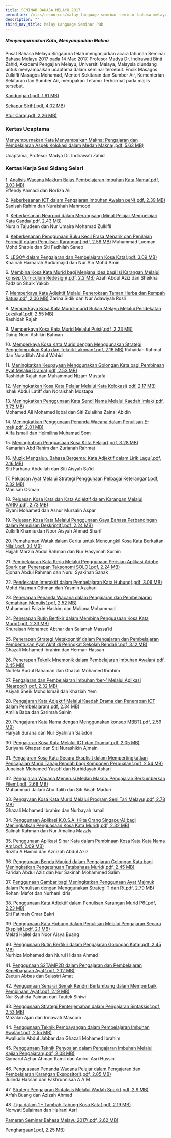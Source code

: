 ```yaml
---
title: SEMINAR BAHASA MELAYU 2017
permalink: /mlcs/resources/malay-language-seminar-seminar-bahasa-melayu-publications/seminar-bahasa-melayu-2016/
description: ""
third_nav_title: Malay Language Seminar Pub
---
```

##### **Menyempurnakan Kata, Menyampaikan Makna**

Pusat Bahasa Melayu Singapura telah menganjurkan acara tahunan Seminar Bahasa Melayu 2017 pada 14 Mac 2017. Profesor Madya Dr. Indirawati Binti Zahid, Akademi Pengajian Melayu, Universiti Malaya, Malaysia diundang untuk menyampaikan ucaptama dalam seminar tersebut. Encik Masagos Zulkifli Masagos Mohamad, Menteri Sekitaran dan Sumber Air, Kementerian Sekitaran dan Sumber Air, merupakan Tetamu Terhormat pada majlis tersebut.

[Kandungan(.pdf, 1.61 MB)](/files/ml-seminar-2017---paper---kandungan.pdf)

[Sekapur Sirih(.pdf, 4.02 MB)](/files/ml-seminar-2017---paper---sekapur-sirih.pdf)

[Atur Cara(.pdf, 2.26 MB)](/files/ml-seminar-2017---paper---atur-cara.pdf)

### Kertas Ucaptama

[Menyempurnakan Kata Menyampaikan Makna: Pengajaran dan Pembelajaran Aspek Kolokasi dalam Medan Makna(.pdf, 5.63 MB)](/files/ml-seminar-2017---paper---ucaptama-compressed.pdf)

Ucaptama, Profesor Madya Dr. Indirawati Zahid

### Kertas Kerja Sesi Sidang Selari

1. [Analisis Wacana Maklum Balas Pembelajaran Imbuhan Kata Nama(.pdf, 3.03 MB)](/files/ml-seminar-2017---paper---01.pdf)  
Effendy Ahmadi dan Norliza Ali

2. [Keberkesanan ICT dalam Pengajaran Imbuhan Awalan peN(.pdf, 2.39 MB)](/files/ml-seminar-2017---paper---02.pdf) 
Sanisah Rahim dan Nuraishah Mahmood

3. [Keberkesanan Nearpod dalam Merangsang Minat Pelajar Mempelajari Kata Ganda(.pdf, 2.43 MB)](/files/ml-seminar-2017---paper---03.pdf)  
Nurain Tajudeen dan Nur Umaira Mohamad Zulkifli

4. [Keberkesanan Penggunaan Buku Kecil Frasa Menarik dan Penilaian Formatif dalam Penulisan Karangan(.pdf, 2.56 MB)](/files/ml-seminar-2017---paper---04.pdf) 
Muhammad Luqman Mohd Shapie dan Siti Fadhilah Saneb

5. [LEGO® dalam Pengajaran dan Pembelajaran Kosa Kata(.pdf, 3.09 MB)](/files/ml-seminar-2017---paper---05.pdf) 
Khairiah Harharah Abdulmajid dan Nur Ain Mohd Amin

6. [Membina Kosa Kata Murid bagi Menjana Idea bagi Isi Karangan Melalui konsep Curriculum Redesign(.pdf, 2.2 MB)](/files/ml-seminar-2017---paper---06.pdf) 
Azah Abdul Aziz dan Sheikha Fadzlon Shaik Yakob

7. [Memperkaya Kata Adjektif Melalui Penerokaan Taman Herba dan Rempah Ratus(.pdf, 2.06 MB)](/files/ml-seminar-2017---paper---07.pdf) 
Zarina Sidik dan Nur Adawiyah Rosli

8. [Memperkaya Kosa Kata Murid-murid Bukan Melayu Melalui Pendekatan Leksikal(.pdf, 2.55 MB)](/files/ml-seminar-2017---paper---08.pdf)  
Rashidah Rajah

9. [Memperkaya Kosa Kata Murid Melalui Puisi(.pdf, 2.23 MB)](/files/ml-seminar-2017---paper---09.pdf)  
Daing Noor Ashikin Bahnan

10. [Memperkaya Kosa Kata Murid dengan Menggunakan Strategi Pengelompokan Kata dan Teknik Lakonan(.pdf, 2.16 MB)](/files/ml-seminar-2017---paper---10.pdf) 
Ruhaidah Rahmat dan Nuradilah Abdul Wahid

11. [Meningkatkan Keupayaan Menggunakan Golongan Kata bagi Pembinaan Ayat Melalui Drama(.pdf, 2.53 MB)](/files/ml-seminar-2017---paper---11.pdf)  
Rashidah Rajah dan Muhammad Nizam Mustafa

12. [Meningkatkan Kosa Kata Pelajar Melalui Kata Kolokasi(.pdf, 2.17 MB)](/files/ml-seminar-2017---paper---12.pdf)  
Ishak Abdul Latiff dan Noraishah Mostapa

13. [Meningkatkan Penggunaan Kata Sendi Nama Melalui Kaedah Imlak(.pdf, 3.72 MB)](/files/ml-seminar-2017---paper---13.pdf)  
Mohamed Ali Mohamed Iqbal dan Siti Zulaikha Zainal Abidin

14. [Meningkatkan Penggunaan Penanda Wacana dalam Penulisan E-mel(.pdf, 2.01 MB)](/files/ml-seminar-2017---paper---14.pdf)  
Alifa Ismail dan Helmilina Muhamad Som

15. [Meningkatkan Penguasaan Kosa Kata Pelajar(.pdf, 3.28 MB)](/files/ml-seminar-2017---paper---15.pdf)  
Kamariah Abd Rahim dan Zurianah Rahmat

16. [Muzik Mengalun, Bahasa Bergema: Kata Adjektif dalam Lirik Lagu(.pdf, 2.16 MB)](/files/ml-seminar-2017---paper---16.pdf)  
Siti Farhana Abdullah dan Siti Aisyah Sa’id

17. [Peluasan Ayat Melalui Strategi Penggunaan Pelbagai Keterangan(.pdf, 2.32 MB)](/files/ml-seminar-2017---paper---17.pdf)  
Manisah Osman

18. [Peluasan Kosa Kata dan Kata Adjektif dalam Karangan Melalui VARK(.pdf, 2.73 MB)](/files/ml-seminar-2017---paper---18.pdf)  
Elyani Mohamed dan Asnur Mursalin Aspar

19. [Peluasan Kosa Kata Melalui Penggunaan Gaya Bahasa Perbandingan dalam Penulisan Deskriptif(.pdf, 2.24 MB)](https://academyofsingaporeteachers.moe.edu.sg/docs/librariesprovider6/ml-poetry-sg50/seminar-bahasa-melayu-2017/kertas-kerja-sesi-sidang-selari/ml-seminar-2017---paper---19.pdf?sfvrsn=dd82d70f_2 "Peluasan Kosa Kata Melalui Penggunaan Gaya Bahasa Perbandingan dalam Penulisan Deskriptif")  
Zulkifli Khamis dan Noor Aisyah Ahmad Sharif

20. [Pemahaman Watak dalam Cerita untuk Mencungkil Kosa Kata Berkaitan Nilai(.pdf, 3.1 MB)](https://academyofsingaporeteachers.moe.edu.sg/docs/librariesprovider6/ml-poetry-sg50/seminar-bahasa-melayu-2017/kertas-kerja-sesi-sidang-selari/ml-seminar-2017---paper---20.pdf?sfvrsn=4045320b_2 "Pemahaman Watak dalam Cerita untuk Mencungkil Kosa Kata Berkaitan Nilai")  
Hajjah Marzia Abdul Rahman dan Nur Hasyimah Surnin

21. [Pembelajaran Kata Kerja Melalui Penggunaan Perisian Aplikasi Adobe Spark dan Penerapan Taksonomi SOLO(.pdf, 2.24 MB)](https://academyofsingaporeteachers.moe.edu.sg/docs/librariesprovider6/ml-poetry-sg50/seminar-bahasa-melayu-2017/kertas-kerja-sesi-sidang-selari/ml-seminar-2017---paper---21.pdf?sfvrsn=951da815_2 "Pembelajaran Kata Kerja Melalui Penggunaan Perisian Aplikasi Adobe Spark dan Penerapan Taksonomi SOLO")  
Djohan Abdul Rahman dan Nurul Syakinah Sahak

22. [Pendekatan Interaktif dalam Pembelajaran Kata Hubung(.pdf, 3.06 MB)](https://academyofsingaporeteachers.moe.edu.sg/docs/librariesprovider6/ml-poetry-sg50/seminar-bahasa-melayu-2017/kertas-kerja-sesi-sidang-selari/ml-seminar-2017---paper---22.pdf?sfvrsn=f250f597_2 "Pendekatan Interaktif dalam Pembelajaran Kata Hubung")  
Mohd Hazman Othman dan Yasmin Azahari

23. [Penerapan Penanda Wacana dalam Pengajaran dan Pembelajaran Kemahiran Menulis(.pdf, 2.52 MB)](https://academyofsingaporeteachers.moe.edu.sg/docs/librariesprovider6/ml-poetry-sg50/seminar-bahasa-melayu-2017/kertas-kerja-sesi-sidang-selari/ml-seminar-2017---paper---23.pdf?sfvrsn=3ce50885_2 "Penerapan Penanda Wacana dalam Pengajaran dan Pembelajaran Kemahiran Menulis")  
Muhammad Faizrin Hashim dan Muliana Mohammad

24. [Penerapan Rutin Berfikir dalam Membina Penguasaan Kosa Kata Murid(.pdf, 2.33 MB)](https://academyofsingaporeteachers.moe.edu.sg/docs/librariesprovider6/ml-poetry-sg50/seminar-bahasa-melayu-2017/kertas-kerja-sesi-sidang-selari/ml-seminar-2017---paper---24.pdf?sfvrsn=24aa161c_2 "Penerapan Rutin Berfikir dalam Membina Penguasaan Kosa Kata Murid")  
Khuraisah Mohamed Abthar dan Salamah Massa’id

25. [Penerapan Strategi Metakognitif dalam Pengajaran dan Pembelajaran Pembentukan Ayat Aktif di Peringkat Sekolah Rendah(.pdf, 3.12 MB)](https://academyofsingaporeteachers.moe.edu.sg/docs/librariesprovider6/ml-poetry-sg50/seminar-bahasa-melayu-2017/kertas-kerja-sesi-sidang-selari/ml-seminar-2017---paper---25.pdf?sfvrsn=1c277a15_2 "Penerapan Strategi Metakognitif dalam Pengajaran dan Pembelajaran Pembentukan Ayat Aktif di Peringkat Sekolah Rendah")  
Ghazali Mohamed Ibrahim dan Herman Hassan

26. [Penerapan Teknik Mnemonik dalam Pembelajaran Imbuhan Awalan(.pdf, 2.45 MB)](https://academyofsingaporeteachers.moe.edu.sg/docs/librariesprovider6/ml-poetry-sg50/seminar-bahasa-melayu-2017/kertas-kerja-sesi-sidang-selari/ml-seminar-2017---paper---26.pdf?sfvrsn=b0c7d340_2 "Penerapan Teknik Mnemonik dalam Pembelajaran Imbuhan Awalan")  
Norlela Abdul Rahaman dan Ghazali Mohamed Ibrahim

27. [Pengajaran dan Pembelajaran Imbuhan ‘ber-’ Melalui Aplikasi ‘Nearpod’(.pdf, 2.32 MB)](https://academyofsingaporeteachers.moe.edu.sg/docs/librariesprovider6/ml-poetry-sg50/seminar-bahasa-melayu-2017/kertas-kerja-sesi-sidang-selari/ml-seminar-2017---paper---27.pdf?sfvrsn=54f1a780_2 "Pengajaran dan Pembelajaran Imbuhan ‘ber-’ Melalui Aplikasi ‘Nearpod’")  
Asiyah Sheik Mohd Ismail dan Khaziah Yem

28. [Pengajaran Kata Adjektif Melalui Kaedah Drama dan Penerapan ICT dalam Pembelajaran(.pdf, 2.34 MB)](https://academyofsingaporeteachers.moe.edu.sg/docs/librariesprovider6/ml-poetry-sg50/seminar-bahasa-melayu-2017/kertas-kerja-sesi-sidang-selari/ml-seminar-2017---paper---28.pdf?sfvrsn=482f006e_2 "Pengajaran Kata Adjektif Melalui Kaedah Drama dan Penerapan ICT dalam Pembelajaran")  
Amilia Baba dan Sarimah Sainin

29. [Pengajaran Kata Nama dengan Menggunakan konsep MBBT(.pdf, 2.59 MB)](https://academyofsingaporeteachers.moe.edu.sg/docs/librariesprovider6/ml-poetry-sg50/seminar-bahasa-melayu-2017/kertas-kerja-sesi-sidang-selari/ml-seminar-2017---paper---29.pdf?sfvrsn=984dbf95_2 "Pengajaran Kata Nama dengan Menggunakan konsep MBBT")  
Haryati Surana dan Nur Syahirah Sa’adon

30. [Pengajaran Kosa Kata Melalui ICT dan Drama(.pdf, 2.05 MB)](https://academyofsingaporeteachers.moe.edu.sg/docs/librariesprovider6/ml-poetry-sg50/seminar-bahasa-melayu-2017/kertas-kerja-sesi-sidang-selari/ml-seminar-2017---paper---30.pdf?sfvrsn=f40e180a_2 "Pengajaran Kosa Kata Melalui ICT dan Drama")  
Suriyana Ghapari dan Siti Nurashikin Ajmain

31. [Pengajaran Kosa Kata Secara Eksplisit dalam Mempertingkatkan Pencapaian Murid Tahap Rendah bagi Komponen Perbualan(.pdf, 2.54 MB)](https://academyofsingaporeteachers.moe.edu.sg/docs/librariesprovider6/ml-poetry-sg50/seminar-bahasa-melayu-2017/kertas-kerja-sesi-sidang-selari/ml-seminar-2017---paper---31.pdf?sfvrsn=82e5ebe2_2 "Pengajaran Kosa Kata Secara Eksplisit dalam Mempertingkatkan Pencapaian Murid Tahap Rendah bagi Komponen Perbualan")  
Junainah Mohamed Yusoff dan Nurhidayah Ashari

32. [Pengajaran Wacana Menerusi Medan Makna: Pengajaran Bersumberkan Filem(.pdf, 2.68 MB)](https://academyofsingaporeteachers.moe.edu.sg/docs/librariesprovider6/ml-poetry-sg50/seminar-bahasa-melayu-2017/kertas-kerja-sesi-sidang-selari/ml-seminar-2017---paper---32.pdf?sfvrsn=7993fa3f_2 "Pengajaran Wacana Menerusi Medan Makna: Pengajaran Bersumberkan Filem")  
Muhammad Jailani Abu Talib dan Siti Aisah Maduri

33. [Pengayaan Kosa Kata Murid Melalui Program Seni Tari Melayu(.pdf, 2.78 MB)](https://academyofsingaporeteachers.moe.edu.sg/docs/librariesprovider6/ml-poetry-sg50/seminar-bahasa-melayu-2017/kertas-kerja-sesi-sidang-selari/ml-seminar-2017---paper---33.pdf?sfvrsn=94e0fd6a_2 "Pengayaan Kosa Kata Murid Melalui Program Seni Tari Melayu")  
Ghazali Mohamed Ibrahim dan Nurbayah Ismail

34. [Penggunaan Aplikasi K.O.S.A. (Kita Orang SingapurA) bagi Meningkatkan Penguasaan Kosa Kata Murid(.pdf, 2.32 MB)](https://academyofsingaporeteachers.moe.edu.sg/docs/librariesprovider6/ml-poetry-sg50/seminar-bahasa-melayu-2017/kertas-kerja-sesi-sidang-selari/ml-seminar-2017---paper---34.pdf?sfvrsn=e6066117_2 "Penggunaan Aplikasi K.O.S.A. (Kita Orang SingapurA) bagi Meningkatkan Penguasaan Kosa Kata Murid")  
Salinah Rahman dan Nur Amalina Mazzly

35. [Penggunaan Aplikasi Sinar Kata dalam Pembinaan Kosa Kata Kata Nama Am(.pdf, 2.09 MB)](https://academyofsingaporeteachers.moe.edu.sg/docs/librariesprovider6/ml-poetry-sg50/seminar-bahasa-melayu-2017/kertas-kerja-sesi-sidang-selari/ml-seminar-2017---paper---35.pdf?sfvrsn=b180f9ef_2 "Penggunaan Aplikasi Sinar Kata dalam Pembinaan Kosa Kata Kata Nama Am")  
Rozita A Hamid dan Aznizah Abdul Aziz

36. [Penggunaan Benda Maujud dalam Pengajaran Golongan Kata bagi Meningkatkan Pengetahuan Tatabahasa Murid(.pdf, 2.45 MB)](https://academyofsingaporeteachers.moe.edu.sg/docs/librariesprovider6/ml-poetry-sg50/seminar-bahasa-melayu-2017/kertas-kerja-sesi-sidang-selari/ml-seminar-2017---paper---36.pdf?sfvrsn=bc94609d_2 "Penggunaan Benda Maujud dalam Pengajaran Golongan Kata bagi Meningkatkan Pengetahuan Tatabahasa Murid")  
Faridah Abdul Aziz dan Nur Sakinah Mohammed Salim

37. [Penggunaan Gambar bagi Meningkatkan Penggunaan Ayat Majmuk dalam Penulisan dengan Menggunakan Strategi T dan R(.pdf, 2.79 MB)](https://academyofsingaporeteachers.moe.edu.sg/docs/librariesprovider6/ml-poetry-sg50/seminar-bahasa-melayu-2017/kertas-kerja-sesi-sidang-selari/ml-seminar-2017---paper---37.pdf?sfvrsn=b6f21a2f_2 "Penggunaan Gambar bagi Meningkatkan Penggunaan Ayat Majmuk dalam Penulisan dengan Menggunakan Strategi T dan R")  
Rohani Mafot dan Nurhani Idris

38. [Penggunaan Kata Adjektif dalam Penulisan Karangan Murid P6(.pdf, 2.23 MB)](https://academyofsingaporeteachers.moe.edu.sg/docs/librariesprovider6/ml-poetry-sg50/seminar-bahasa-melayu-2017/kertas-kerja-sesi-sidang-selari/ml-seminar-2017---paper---38.pdf?sfvrsn=c077d1a0_2 "Penggunaan Kata Adjektif dalam Penulisan Karangan Murid P6")  
Siti Fatimah Omar Bakri

39. [Penggunaan Kata Hubung dalam Penulisan Melalui Pengajaran Secara Eksplisit(.pdf, 2.1 MB)](https://academyofsingaporeteachers.moe.edu.sg/docs/librariesprovider6/ml-poetry-sg50/seminar-bahasa-melayu-2017/kertas-kerja-sesi-sidang-selari/ml-seminar-2017---paper---39.pdf?sfvrsn=612dd2d1_2 "Penggunaan Kata Hubung dalam Penulisan Melalui Pengajaran Secara Eksplisit")  
Melati Hallel dan Noor Aisya Buang

40. [Penggunaan Rutin Berfikir dalam Pengajaran Golongan Kata(.pdf, 2.45 MB)](https://academyofsingaporeteachers.moe.edu.sg/docs/librariesprovider6/ml-poetry-sg50/seminar-bahasa-melayu-2017/kertas-kerja-sesi-sidang-selari/ml-seminar-2017---paper---40.pdf?sfvrsn=59043b17_2 "Penggunaan Rutin Berfikir dalam Pengajaran Golongan Kata")  
Nurhiza Mohamed dan Nurul Hidana Ahmad

41. [Penggunaan S2TAMP2D dalam Pengajaran dan Pembelajaran Kepelbagaian Ayat(.pdf, 2.12 MB)](https://academyofsingaporeteachers.moe.edu.sg/docs/librariesprovider6/ml-poetry-sg50/seminar-bahasa-melayu-2017/kertas-kerja-sesi-sidang-selari/ml-seminar-2017---paper---41.pdf?sfvrsn=21a2a2d7_2 "Penggunaan S2TAMP2D dalam Pengajaran dan Pembelajaran Kepelbagaian Ayat")  
Zaetun Abbas dan Sulastri Amat

42. [Penggunaan Senarai Semak Kendiri Berlambang dalam Memperbaik Pembinaan Ayat(.pdf, 2.19 MB)](https://academyofsingaporeteachers.moe.edu.sg/docs/librariesprovider6/ml-poetry-sg50/seminar-bahasa-melayu-2017/kertas-kerja-sesi-sidang-selari/ml-seminar-2017---paper---42.pdf?sfvrsn=738130d8_2 "Penggunaan Senarai Semak Kendiri Berlambang dalam Memperbaik Pembinaan Ayat")  
Nur Syahida Paiman dan Taufek Siniwi

43. [Penggunaan Strategi Penterjemahan dalam Pengajaran Sintaksis(.pdf, 2.53 MB)](https://academyofsingaporeteachers.moe.edu.sg/docs/librariesprovider6/ml-poetry-sg50/seminar-bahasa-melayu-2017/kertas-kerja-sesi-sidang-selari/ml-seminar-2017---paper---43.pdf?sfvrsn=6043bdcd_2 "Penggunaan Strategi Penterjemahan dalam Pengajaran Sintaksis")  
Mazalan Ajan dan Irmawati Mascom

44. [Penggunaan Teknik Pembayangan dalam Pembelajaran Imbuhan Awalan(.pdf, 2.55 MB)](https://academyofsingaporeteachers.moe.edu.sg/docs/librariesprovider6/ml-poetry-sg50/seminar-bahasa-melayu-2017/kertas-kerja-sesi-sidang-selari/ml-seminar-2017---paper---44.pdf?sfvrsn=c69013_2 "Penggunaan Teknik Pembayangan dalam Pembelajaran Imbuhan Awalan")  
Awalludin Abdul Jabbar dan Ghazali Mohamed Ibrahim

45. [Penggunaan Teknik Penyoalan dalam Pengajaran Imbuhan Melalui Kajian Pengajaran(.pdf, 2.08 MB)](https://academyofsingaporeteachers.moe.edu.sg/docs/librariesprovider6/ml-poetry-sg50/seminar-bahasa-melayu-2017/kertas-kerja-sesi-sidang-selari/ml-seminar-2017---paper---45.pdf?sfvrsn=9e29205d_2 "Penggunaan Teknik Penyoalan dalam Pengajaran Imbuhan Melalui Kajian Pengajaran")  
Qamarul Azhar Ahmad Kamil dan Amirul Asri Hussin

46. [Penguasaan Penanda Wacana Pelajar dalam Pengajaran dan Pembelajaran Karangan Ekspositori(.pdf, 2.85 MB)](https://academyofsingaporeteachers.moe.edu.sg/docs/librariesprovider6/ml-poetry-sg50/seminar-bahasa-melayu-2017/kertas-kerja-sesi-sidang-selari/ml-seminar-2017---paper---46.pdf?sfvrsn=4cc68ac5_2 "Penguasaan Penanda Wacana Pelajar dalam Pengajaran dan Pembelajaran Karangan Ekspositori")  
Julinda Hassan dan Fakhrunnisaa A A M

47. [Strategi Pengajaran Sintaksis Melalui Wadah Spark(.pdf, 2.9 MB)](https://academyofsingaporeteachers.moe.edu.sg/docs/librariesprovider6/ml-poetry-sg50/seminar-bahasa-melayu-2017/kertas-kerja-sesi-sidang-selari/ml-seminar-2017---paper---47.pdf?sfvrsn=cd704359_2 "Strategi Pengajaran Sintaksis Melalui Wadah Spark")  
Arfah Buang dan Azizah Ahmad

48. [Tiga dalam 1 – Tambah Tabung Kosa Kata(.pdf, 2.19 MB)](https://academyofsingaporeteachers.moe.edu.sg/docs/librariesprovider6/ml-poetry-sg50/seminar-bahasa-melayu-2017/kertas-kerja-sesi-sidang-selari/ml-seminar-2017---paper---48.pdf?sfvrsn=f08059da_2 "Tiga dalam 1 – Tambah Tabung Kosa Kata")  
Norwati Sulaiman dan Hairani Asri

[Pameran Seminar Bahasa Melayu 2017(.pdf, 2.62 MB)](https://academyofsingaporeteachers.moe.edu.sg/docs/librariesprovider6/ml-poetry-sg50/seminar-bahasa-melayu-2017/ml-seminar-2017---paper---pameran.pdf?sfvrsn=bdbb1918_2 "Pameran Seminar Bahasa Melayu 2017")

[Penghargaan(.pdf, 2.25 MB)](https://academyofsingaporeteachers.moe.edu.sg/docs/librariesprovider6/ml-poetry-sg50/seminar-bahasa-melayu-2017/ml-seminar-2017---paper---penghargaan.pdf?sfvrsn=e40c960f_2 "Penghargaan")